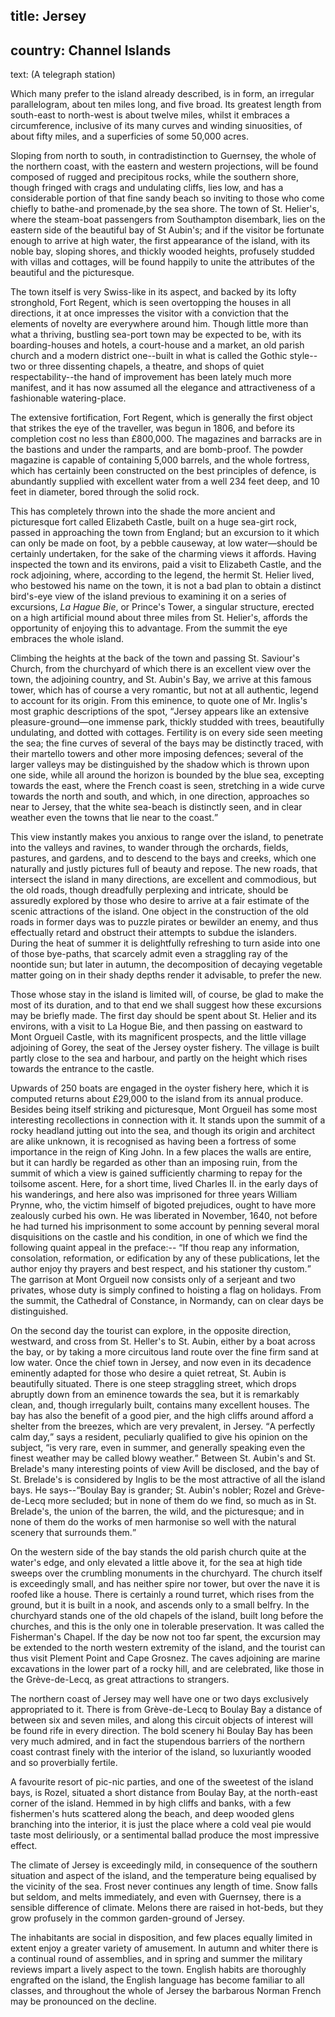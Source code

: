 ﻿title: Jersey
----
country: Channel Islands
----
text: (A telegraph station)

Which many prefer to the island already described, is in form, an irregular parallelogram, about ten miles long, and five broad. Its greatest length from south-east to north-west is about twelve miles, whilst it embraces a circumference, inclusive of its many curves and winding sinuosities, of about fifty miles, and a superficies of some 50,000 acres.

Sloping from north to south, in contradistinction to Guernsey, the whole of the northern coast, with the eastern and western projections, will be found composed of rugged and precipitous rocks, while the southern shore, though fringed with crags and undulating cliffs, lies low, and has a considerable portion of that fine sandy beach so inviting to those who come chiefly to bathe-and promenade,by the sea shore. The town of St. Helier's, where the steam-boat passengers from Southampton disembark, lies on the eastern side of the beautiful bay of St Aubin's; and if the visitor be fortunate enough to arrive at high water, the first appearance of the island, with its noble bay, sloping shores, and thickly wooded heights, profusely studded with villas and cottages, will be found happily to unite the attributes of the beautiful and the picturesque.

The town itself is very Swiss-like in its aspect, and backed by its lofty stronghold, Fort Regent, which is seen overtopping the houses in all directions, it at once impresses the visitor with a conviction that the elements of novelty are everywhere around him. Though little more than what a thriving, bustling sea-port town may be expected to be, with its boarding-houses and hotels, a court-house and a market, an old parish church and a modern district one--built in what is called the Gothic style--two or three dissenting chapels, a theatre, and shops of quiet respectability--the hand of improvement has been lately much more manifest, and it has now assumed all the elegance and attractiveness of a fashionable watering-place.

The extensive fortification, Fort Regent, which is generally the first object that strikes the eye of the traveller, was begun in 1806, and before its completion cost no less than £800,000. The magazines and barracks are in the bastions and under the ramparts, and are bomb-proof. The powder magazine is capable of containing 5,000 barrels, and the whole fortress, which has certainly been constructed on the best principles of defence, is abundantly supplied with excellent water from a well 234 feet deep, and 10 feet in diameter, bored through the solid rock.

This has completely thrown into the shade the more ancient and picturesque fort called Elizabeth Castle, built on a huge sea-girt rock, passed in approaching the town from England; but an excursion to it which can only be made on foot, by a pebble causeway, at low water—should be certainly undertaken, for the sake of the charming views it affords. Having inspected the town and its environs, paid a visit to Elizabeth Castle, and the rock adjoining, where, according to the legend, the hermit St. Helier lived, who bestowed his name on the town, it is not a bad plan to obtain a distinct bird's-eye view of the island previous to examining it on a series of excursions, *La Hague Bie*, or Prince's Tower, a singular structure, erected on a high artificial mound about three miles from St. Helier's, affords the opportunity of enjoying this to advantage. From the summit the eye embraces the whole island.

Climbing the heights at the back of the town and passing St. Saviour's Church, from the churchyard of which there is an excellent view over the town, the adjoining country, and St. Aubin's Bay, we arrive at this famous tower, which has of course a very romantic, but not at all authentic, legend to account for its origin. From this eminence, to quote one of Mr. Inglis's most graphic descriptions of the spot, <q>Jersey appears like an extensive pleasure-ground—one immense park, thickly studded with trees, beautifully undulating, and dotted with cottages. Fertility is on every side seen meeting the sea; the fine curves of several of the bays may be distinctly traced, with their martello towers and other more imposing defences; several of the larger valleys may be distinguished by the shadow which is thrown upon one side, while all around the horizon is bounded by the blue sea, excepting towards the east, where the French coast is seen, stretching in a wide curve towards the north and south, and which, in one direction, approaches so near to Jersey, that the white sea-beach is distinctly seen, and in clear weather even the towns that lie near to the coast.</q>

This view instantly makes you anxious to range over the island, to penetrate into the valleys and ravines, to wander through the orchards, fields, pastures, and gardens, and to descend to the bays and creeks, which one naturally and justly pictures full of beauty and repose. The new roads, that intersect the island in many directions, are excellent and commodious, but the old roads, though dreadfully perplexing and intricate, should be assuredly explored by those who desire to arrive at a fair estimate of the scenic attractions of the island. One object in the construction of the old roads in former days was to puzzle pirates or bewilder an enemy, and thus effectually retard and obstruct their attempts to subdue the islanders. During the heat of summer it is delightfully refreshing to turn aside into one of those bye-paths, that scarcely admit even a straggling ray of the noontide sun; but later in autumn, the decomposition of decaying vegetable matter going on in their shady depths render it advisable, to prefer the new.

Those whose stay in the island is limited will, of course, be glad to make the most of its duration, and to that end we shall suggest how these excursions may be briefly made. The first day should be spent about St. Helier and its environs, with a visit to La Hogue Bie, and then passing on eastward to Mont Orgueil Castle, with its magnificent prospects, and the little village adjoining of Gorey, the seat of the Jersey oyster fishery. The village is built partly close to the sea and harbour, and partly on the height which rises towards the entrance to the castle.

Upwards of 250 boats are engaged in the oyster fishery here, which it is computed returns about £29,000 to the island from its annual produce. Besides being itself striking and picturesque, Mont Orgueil has some most interesting recollections in connection with it. It stands upon the summit of a rocky headland jutting out into the sea, and though its origin and architect are alike unknown, it is recognised as having been a fortress of some importance in the reign of King John. In a few places the walls are entire, but it can hardly be regarded as other than an imposing ruin, from the summit of which a view is gained sufficiently charming to repay for the toilsome ascent. Here, for a short time, lived Charles II. in the early days of his wanderings, and here also was imprisoned for three years William Prynne, who, the victim himself of bigoted prejudices, ought to have more zealously curbed his own. He was liberated in November, 1640, not before he had turned his imprisonment to some account by penning several moral disquisitions on the castle and his condition, in one of which we find the following quaint appeal in the preface:-- <q>If thou reap any information, consolation, reformation, or edification by any of these publications, let the author enjoy thy prayers and best respect, and his stationer thy custom.</q> The garrison at Mont Orgueil now consists only of a serjeant and two privates, whose duty is simply confined to hoisting a flag on holidays. From the summit, the Cathedral of Constance, in Normandy, can on clear days be distinguished.

On the second day the tourist can explore, in the opposite direction, westward, and cross from St. Heller's to St. Aubin, either by a boat across the bay, or by taking a more circuitous land route over the fine firm sand at low water. Once the chief town in Jersey, and now even in its decadence eminently adapted for those who desire a quiet retreat, St. Aubin is beautifully situated. There is one steep straggling street, which drops abruptly down from an eminence towards the sea, but it is remarkably clean, and, though irregularly built, contains many excellent houses. The bay has also the benefit of a good pier, and the high cliffs around afford a shelter from the breezes, which are very prevalent, in Jersey. <q>A perfectly calm day,</q> says a resident, peculiarly qualified to give his opinion on the subject, <q>is very rare, even in summer, and generally speaking even the finest weather may be called blowy weather.</q> Between St. Aubin's and St. Brelade's many interesting points of view Avill be disclosed, and the bay of St. Brelade's is considered by Inglis to be the most attractive of all the island bays. He says--<q>Boulay Bay is grander; St. Aubin's nobler; Rozel and Grève-de-Lecq more secluded; but in none of them do we find, so much as in St. Brelade's, the union of the barren, the wild, and the picturesque; and in none of them do the works of men harmonise so well with the natural scenery that surrounds them.</q>

On the western side of the bay stands the old parish church quite at the water's edge, and only elevated a little above it, for the sea at high tide sweeps over the crumbling monuments in the churchyard. The church itself is exceedingly small, and has neither spire nor tower, but over the nave it is roofed like a house. There is certainly a round turret, which rises from the ground, but it is built in a nook, and ascends only to a small belfry. In the churchyard stands one of the old chapels of the island, built long before the churches, and this is the only one in tolerable preservation. It was called the Fisherman's Chapel. If the day be now not too far spent, the excursion may be extended to the north western extremity of the island, and the tourist can thus visit Plement Point and Cape Grosnez. The caves adjoining are marine excavations in the lower part of a rocky hill, and are celebrated, like those in the Grève-de-Lecq, as great attractions to strangers.

The northern coast of Jersey may well have one or two days exclusively appropriated to it. There is from Grève-de-Lecq to Boulay Bay a distance of between six and seven miles, and along this circuit objects of interest will be found rife in every direction. The bold scenery hi Boulay Bay has been very much admired, and in fact the stupendous barriers of the northern coast contrast finely with the interior of the island, so luxuriantly wooded and so proverbially fertile.

A favourite resort of pic-nic parties, and one of the sweetest of the island bays, is Rozel, situated a short distance from Boulay Bay, at the north-east corner of the island. Hemmed in by high cliffs and banks, with a few fishermen's huts scattered along the beach, and deep wooded glens branching into the interior, it is just the place where a cold veal pie would taste most deliriously, or a sentimental ballad produce the most impressive effect.

The climate of Jersey is exceedingly mild, in consequence of the southern situation and aspect of the island, and the temperature being equalised by the vicinity of the sea. Frost never continues any length of time. Snow falls but seldom, and melts immediately, and even with Guernsey, there is a sensible difference of climate. Melons there are raised in hot-beds, but they grow profusely in the common garden-ground of Jersey.

The inhabitants are social in disposition, and few places equally limited in extent enjoy a greater variety of amusement. In autumn and whiter there is a continual round of assemblies, and in spring and summer the military reviews impart a lively aspect to the town. English habits are thoroughly engrafted on the island, the English language has become familiar to all classes, and throughout the whole of Jersey the barbarous Norman French may be pronounced on the decline.
